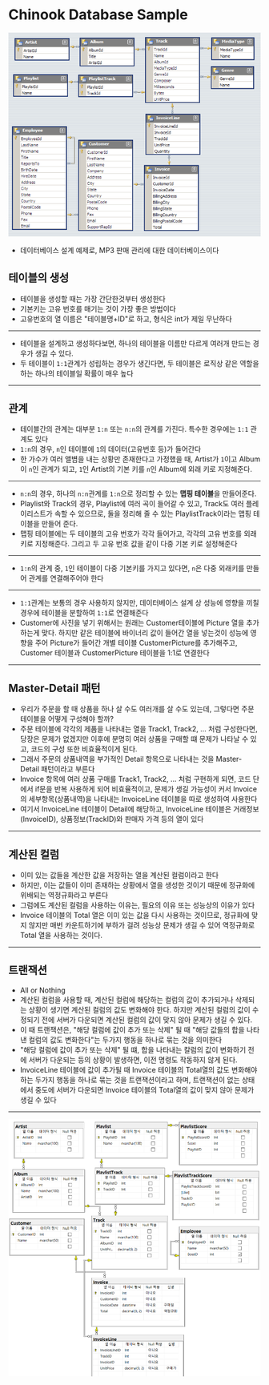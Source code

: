 # Chinook Database Sample

![Chinook Database](./이미지/chinook.png)

- 데이터베이스 설계 예제로, MP3 판매 관리에 대한 데이터베이스이다

## 테이블의 생성

- 테이블을 생성할 때는 가장 간단한것부터 생성한다
- 기본키는 고유 번호를 매기는 것이 가장 좋은 방법이다
- 고유번호의 열 이름은 "테이블명+ID"로 하고, 형식은 int가 제일 무난하다

---

- 테이블을 설계하고 생성하다보면, 하나의 테이블을 이름만 다르게 여러개 만드는 경우가 생길 수 있다.
- 두 테이블이 ```1:1```관계가 성립하는 경우가 생긴다면, 두 테이블은 로직상 같은 역할을 하는 하나의 테이블일 확률이 매우 높다

---

## 관계

- 테이블간의 관계는 대부분 ```1:n``` 또는 ```n:n```의 관계를 가진다. 특수한 경우에는 ```1:1``` 관계도 있다
- ```1:n```의 경우, ```n```인 테이블에 ```1```의 데이터(고유번호 등)가 들어간다
- 한 가수가 여러 앨볌을 내는 상황만 존재한다고 가정했을 때, Artist가 ```1```이고 Album이 ```n```인 관계가 되고, ```1```인 Artist의 기본 키를 ```n```인 Album에 외래 키로 지정해준다.

---

- ```n:n```의 경우, 하나의 ```n:n```관계를 ```1:n```으로 정리할 수 있는 **맵핑 테이블**을 만들어준다.
- Playlist와 Track의 경우, Playlist에 여러 곡이 들어갈 수 있고, Track도 여러 플레이리스트가 속할 수 있으므로, 둘을 정리해 줄 수 있는 PlaylistTrack이라는 맵핑 테이블을 만들어 준다.
- 맵핑 테이블에는 두 테이블의 고유 번호가 각각 들어가고, 각각의 고유 번호를 외래 키로 지정해준다. 그리고 두 고유 번호 값을 같이 다중 기본 키로 설정해준다

---

- ```1:n```의 관계 중, ```1```인 테이블이 다중 기본키를 가지고 있다면, ```n```은 다중 외래키를 만들어 관계를 연결해주어야 한다

---

- ```1:1```관계는 보통의 경우 사용하지 않지만, 데이터베이스 설계 상 성능에 영향을 끼칠 경우에 테이블을 분할하여 ```1:1```로 연결해준다
- Customer에 사진을 넣기 위해서는 원래는 Customer테이블에 Picture 열을 추가하는게 맞다. 하지만 같은 테이블에 바이너리 값이 들어간 열을 넣는것이 성능에 영향을 주어 Picture가 들어간 개별 테이블 CustomerPicture를 추가해주고, Customer 테이블과 CustomerPicture 테이블을 1:1로 연결한다

---

## Master-Detail 패턴

- 우리가 주문을 할 때 상품을 하나 살 수도 여러개를 살 수도 있는데, 그렇다면 주문 테이블을 어떻게 구성해야 할까?
- 주문 테이블에 각각의 제품을 나타내는 열을 Track1, Track2, ... 처럼 구성한다면, 당장은 문제가 없겠지만 이후에 분명히 여러 상품을 구매할 떄 문제가 나타날 수 있고, 코드의 구성 또한 비효율적이게 된다.
- 그래서 주문의 상품내역을 부가적인 Detail 항목으로 나타내는 것을 Master-Detail 패턴이라고 부른다
- Invoice 항목에 여러 상품 구매를 Track1, Track2, ... 처럼 구현하게 되면, 코드 단에서 if문을 반복 사용하게 되어 비효율적이고, 문제가 생길 가능성이 커서 Invoice의 세부항목(상품내역)을 나타내는 InvoiceLine 테이블을 따로 생성하여 사용한다
- 여기서 InvoiceLine 테이블이 Detail에 해당하고, InvoiceLine 테이블은 거래정보(InvoiceID), 상품정보(TrackID)와 판매자 가격 등의 열이 있다

---

## 계산된 컬럼

- 이미 있는 값들을 계산한 값을 저장하는 열을 계산된 컬럼이라고 한다
- 하지만, 이는 값들이 이미 존재하는 상황에서 열을 생성한 것이기 때문에 정규화에 위배되는 역정규화라고 부른다
- 그럼에도 계산된 컬럼을 사용하는 이유는, 필요의 이유 또는 성능상의 이유가 있다
- Invoice 테이블의 Total 열은 이미 있는 값을 다시 사용하는 것이므로, 정규화에 맞지 않지만 매번 카운트하기에 부하가 걸려 성능상 문제가 생길 수 있어 역정규화로 Total 열을 사용하는 것이다.

---

## 트랜잭션

- All or Nothing
- 계산된 컬럼을 사용할 때, 계산된 컬럼에 해당하는 컬럼의 값이 추가되거나 삭제되는 상황이 생기면 계산된 컬럼의 값도 변화해야 한다. 하지만 계산된 컬럼의 값이 수정되기 전에 서버가 다운되면 계산된 컬럼의 값이 맞지 않아 문제가 생길 수 있다.
- 이 때 트랜잭션은, "해당 컬럼에 값이 추가 또는 삭제" 될 때 "해당 값들의 합을 나타낸 컬럼의 값도 변화한다"는 두가지 행동을 하나로 묶는 것을 의미한다
- "해당 컬럼에 값이 추가 또는 삭제" 될 떄, 합을 나타내는 칼럼의 값이 변화하기 전에 서버가 다운되는 등의 상황이 발생하면, 이전 명령도 작동하지 않게 된다.
- InvoiceLine 테이블에 값이 추가될 때 Invoice 테이블의 Total열의 값도 변화해야 하는 두가지 행동을 하나로 묶는 것을 트랜잭션이라고 하며, 트랜잭션이 없는 상태에서 중도에 서버가 다운되면 Invoice 테이블의 Total열의 값이 맞지 않아 문제가 생길 수 있다

---

![직접 작성한 Chinook Database](./이미지/my_chinook.png)